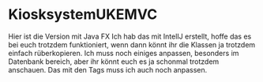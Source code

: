 # KiosksystemUKEMVC
Hier ist die Version mit Java FX
Ich hab das mit IntelIJ erstellt, hoffe das es bei euch trotzdem funktioniert, wenn dann könnt ihr die Klassen ja trotzdem einfach rüberkopieren.
Ich muss noch einiges anpassen, besonders im Datenbank bereich, aber ihr könnt euch es ja schonmal trotzdem anschauen. Das mit den Tags muss ich auch noch anpassen.
